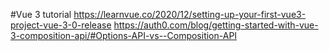 #Vue 3 tutorial
https://learnvue.co/2020/12/setting-up-your-first-vue3-project-vue-3-0-release
https://auth0.com/blog/getting-started-with-vue-3-composition-api/#Options-API-vs--Composition-API
